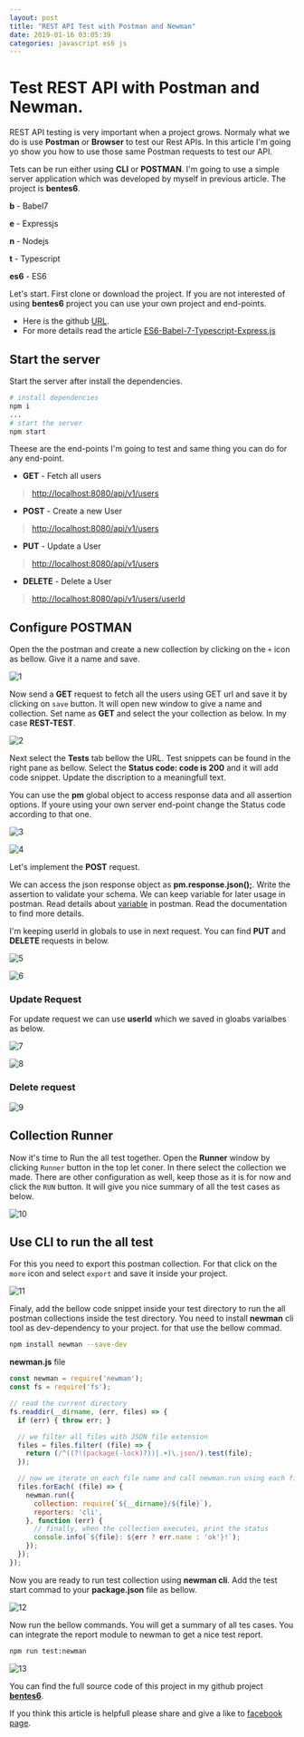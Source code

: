 ```yaml
---
layout: post
title: "REST API Test with Postman and Newman"
date: 2019-01-16 03:05:39
categories: javascript es6 js
---
```


# **Test REST API with Postman and Newman.**

REST API testing is very important when a project grows. Normaly what we do is use **Postman** or **Browser** to test our Rest APIs. In this article I'm going yo show you how to use those same Postman requests to test our API.

Tets can be run either using **CLI** or **POSTMAN**. I'm going to use a simple server application which was developed by myself in previous article. The project is **bentes6**.

**b** - Babel7

**e** - Expressjs

**n** - Nodejs

**t** - Typescript

**es6** - ES6

Let's start. First clone or download the project. If you are not interested of using **bentes6** project you can use your own project and end-points.

* Here is the github [URL](https://github.com/AjanthaB/bentes6).
* For more details read the article [ES6-Babel-7-Typescript-Express.js](http://blog.ajanthab.com/javascript/es6/js/2018/09/17/ES6-Babel-7-Typescript-Express.js.html)

## **Start the server**

Start the server after install the dependencies.

```bash
# install dependencies
npm i
...
# start the server
npm start
```

Theese are the end-points I'm going to test and same thing you can do for any end-point.

* **GET** - Fetch all users
> [http://localhost:8080/api/v1/users](http://localhost:8080/api/v1/users)

* **POST** - Create a new User
> [http://localhost:8080/api/v1/users](http://localhost:8080/api/v1/users)

* **PUT** - Update a User
> [http://localhost:8080/api/v1/users](http://localhost:8080/api/v1/users)

* **DELETE** - Delete a User
> [http://localhost:8080/api/v1/users/userId](http://localhost:8080/api/v1/users/userId)

## **Configure POSTMAN**

Open the the postman and create a new collection by clicking on the `+` icon as bellow. Give it a name and save.

![1]({{"/assets/rest-api-test/1.png"}})

Now send a **GET** request to fetch all the users using GET url and save it by clicking on `save` button. It will open new window to give a name and collection. Set name as **GET** and select the your collection as below. In my case **REST-TEST**.

![2]({{"/assets/rest-api-test/2.png"}})

Next select the **Tests** tab bellow the URL. Test snippets can be found in the right pane as bellow. Select the **Status code: code is 200** and it will add code snippet. Update the discription to a meaningfull text.

You can use the **pm** global object to access response data and all assertion options. If youre using your own server end-point change the Status code according to that one.

![3]({{"/assets/rest-api-test/3.png"}})

![4]({{"/assets/rest-api-test/4.png"}})

Let's implement the **POST** request.

We can access the json response object as **pm.response.json();**. Write the assertion to validate your schema. We can keep variable for later usage in postman. Read details about [variable](https://learning.getpostman.com/docs/postman/environments_and_globals/variables) in postman. Read the documentation to find more details.

I'm keeping userId in globals to use in next request. You can find **PUT** and **DELETE** requests in below.

![5]({{"/assets/rest-api-test/5.png"}})

![6]({{"/assets/rest-api-test/6.png"}})

### Update Request

For update request we can use **userId** which we saved in gloabs varialbes as below.

![7]({{"/assets/rest-api-test/7.png"}})

![8]({{"/assets/rest-api-test/8.png"}})

### **Delete request**

![9]({{"/assets/rest-api-test/9.png"}})

## **Collection Runner**

Now it's time to Run the all test together. Open the **Runner** window by clicking `Runner` button in the top let coner. In there select the collection we made. There are other configuration as well, keep those as it is for now and click the `RUN` button. It will give you nice summary of all the test cases as below.

![10]({{"/assets/rest-api-test/10.png"}})

## **Use CLI to run the all test**

For this you need to export this postman collection. For that click on the `more` icon and select `export` and save it inside your project.

![11]({{"/assets/rest-api-test/11.png"}})

Finaly, add the bellow code snippet inside your test directory to run the all postman collections inside the test directory. You need to install **newman** cli tool as dev-dependency to your project. for that use the bellow commad.

```bash
npm install newman --save-dev
```

**newman.js** file

```js
const newman = require('newman');
const fs = require('fs');

// read the current directory 
fs.readdir(__dirname, (err, files) => {
  if (err) { throw err; }

  // we filter all files with JSON file extension
  files = files.filter( (file) => {
    return (/^((?!(package(-lock)?))|.+)\.json/).test(file);
  });

  // now we iterate on each file name and call newman.run using each file name
  files.forEach( (file) => {
    newman.run({
      collection: require(`${__dirname}/${file}`),
      reporters: 'cli',
    }, function (err) {
      // finally, when the collection executes, print the status
      console.info(`${file}: ${err ? err.name : 'ok'}!`);
    });
  });
});
```

Now you are ready to run test collection using **newman cli**. Add the test start commad to your **package.json** file as bellow.

![12]({{"/assets/rest-api-test/12.png"}})

Now run the bellow commands. You will get a summary of all tes cases. You can integrate the report module to newman to get a nice test report.

```bash
npm run test:newman
```

![13]({{"/assets/rest-api-test/13.png"}})

You can find the full source code of this project in my github project **[bentes6](https://github.com/AjanthaB/bentes6)**.

If you think this article is helpfull please share and give a like to [facebook page](https://www.facebook.com/easynodejs/).